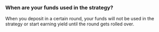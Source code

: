 
### When are your funds used in the strategy?
When you deposit in a certain round, your funds will not be used in the strategy or start earning yield until the round gets rolled over.
